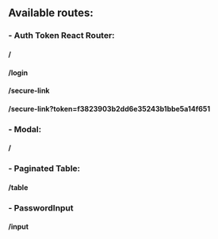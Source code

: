 ## Available routes:

### - Auth Token React Router:
#### /
#### /login
#### /secure-link
#### /secure-link?token=f3823903b2dd6e35243b1bbe5a14f651

### - Modal:
#### /

### - Paginated Table:
#### /table

### - PasswordInput
#### /input
